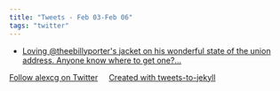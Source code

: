 ```yaml
---
title: "Tweets - Feb 03-Feb 06"
tags: "twitter"
---
```

* [Loving @theebillyporter's jacket on his wonderful state of the union address. Anyone know where to get one?…](https://twitter.com/alexcg/statuses/1225256391750742016)

[Follow alexcg on Twitter](http://twitter.com/alexcg) &nbsp; &nbsp; [Created with tweets-to-jekyll](https://github.com/alexcg1/tweets-to-jekyll)
